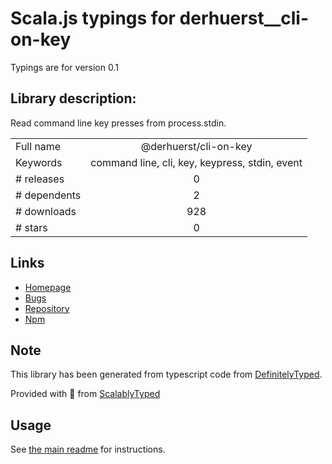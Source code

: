 
# Scala.js typings for derhuerst__cli-on-key

Typings are for version 0.1

## Library description:
Read command line key presses from process.stdin.

|                    |                 |
| ------------------ | :-------------: |
| Full name          | @derhuerst/cli-on-key |
| Keywords           | command line, cli, key, keypress, stdin, event |
| # releases         | 0 |
| # dependents       | 2 |
| # downloads        | 928 |
| # stars            | 0 |

## Links
- [Homepage](https://github.com/derhuerst/cli-on-key)
- [Bugs](https://github.com/derhuerst/cli-on-key/issues)
- [Repository](https://github.com/derhuerst/cli-on-key)
- [Npm](https://www.npmjs.com/package/%40derhuerst%2Fcli-on-key)
    


## Note
This library has been generated from typescript code from [DefinitelyTyped](https://definitelytyped.org).

Provided with :purple_heart: from [ScalablyTyped](https://github.com/oyvindberg/ScalablyTyped)

## Usage
See [the main readme](../../readme.md) for instructions.



